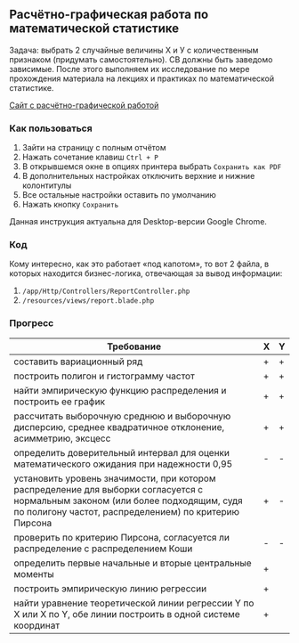 ## Расчётно-графическая работа по математической статистике

Задача: выбрать 2 случайные величины Х и У с количественным признаком (придумать  самостоятельно).
СВ должны быть заведомо зависимые.
После этого выполняем их исследование по мере прохождения материала на лекциях и практиках по математической статистике.

[Сайт с расчётно-графической работой](https://rgs.deniszagvozdin.ru/)

### Как пользоваться

1. Зайти на страницу с полным отчётом
2. Нажать сочетание клавиш `Ctrl + P`
3. В открывшемся окне в опциях принтера выбрать `Сохранить как PDF`
4. В дополнительных настройках отключить верхние и нижние колонтитулы
5. Все остальные настройки оставить по умолчанию
6. Нажать кнопку `Сохранить`

Данная инструкция актуальна для Desktop-версии Google Chrome.

### Код

Кому интересно, как это работает «под капотом», то вот 2 файла, в которых находится бизнес-логика, отвечающая за вывод информации:

1. `/app/Http/Controllers/ReportController.php`
2. `/resources/views/report.blade.php`

### Прогресс

<table>
    <thead>
        <tr>
            <th>Требование</th>
            <th>X</th>
            <th>Y</th>
        </tr>
    </thead>
    <tbody>
        <tr>
            <td>составить вариационный ряд</td>
            <td>+</td>
            <td>+</td>
        </tr>
        <tr>
            <td>построить полигон и гистограмму частот</td>
            <td>+</td>
            <td>+</td>
        </tr>
        <tr>
            <td>найти эмпирическую функцию распределения и построить ее график</td>
            <td>+</td>
            <td>+</td>
        </tr>
        <tr>
            <td>рассчитать выборочную среднюю и выборочную дисперсию, среднее квадратичное отклонение, асимметрию, эксцесс</td>
            <td>+</td>
            <td>+</td>
        </tr>
        <tr>
            <td>определить доверительный интервал для оценки математического ожидания при надежности 0,95</td>
            <td>-</td>
            <td>-</td>
        </tr>
        <tr>
            <td>установить уровень значимости, при котором распределение для выборки согласуется с нормальным законом (или более подходящим, судя по полигону частот, распределением) по критерию Пирсона</td>
            <td>+</td>
            <td>-</td>
        </tr>
        <tr>
            <td>проверить по критерию Пирсона, согласуется ли распределение с распределением Коши</td>
            <td>-</td>
            <td>-</td>
        </tr>
        <tr>
            <td>определить первые начальные и вторые центральные моменты</td>
            <td>+</td>
        </tr>
        <tr>
            <td>построить эмпирическую линию регрессии</td>
            <td colspan="2">+</td>
        </tr>
        <tr>
            <td>найти уравнение теоретической линии регрессии Y по X или X по Y, обе линии построить в одной системе координат</td>
            <td colspan="2">+</td>
        </tr>
    </tbody>
</table>
